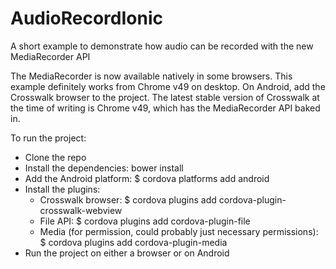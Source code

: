 # AudioRecordIonic
A short example to demonstrate how audio can be recorded with the new MediaRecorder API

The MediaRecorder is now available natively in some browsers. This example definitely works from Chrome v49 on desktop. On Android, add the Crosswalk browser to the project. The latest stable version of Crosswalk at the time of writing is Chrome v49, which has the MediaRecorder API baked in.

To run the project:
 - Clone the repo
 - Install the dependencies: bower install
 - Add the Android platform: $ cordova platforms add android
 - Install the plugins:
   - Crosswalk browser: $ cordova plugins add cordova-plugin-crosswalk-webview
   - File API: $ cordova plugins add cordova-plugin-file
   - Media (for permission, could probably just necessary permissions): $ cordova plugins add cordova-plugin-media
 - Run the project on either a browser or on Android
